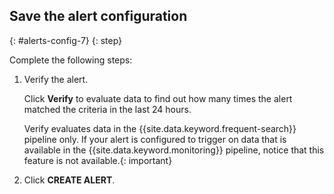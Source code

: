 ## Save the alert configuration
{: #alerts-config-7}
{: step}

Complete the following steps:

1. Verify the alert.

    Click **Verify** to evaluate data to find out how many times the alert matched the criteria in the last 24 hours.

    Verify evaluates data in the {{site.data.keyword.frequent-search}} pipeline only. If your alert is configured to trigger on data that is available in the {{site.data.keyword.monitoring}} pipeline, notice that this feature is not available.{: important}

2. Click **CREATE ALERT**.
